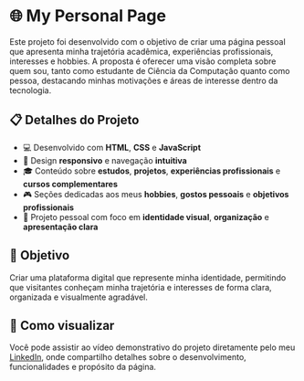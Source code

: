 # 🌐 My Personal Page

Este projeto foi desenvolvido com o objetivo de criar uma página pessoal que apresenta minha trajetória acadêmica, experiências profissionais, interesses e hobbies. A proposta é oferecer uma visão completa sobre quem sou, tanto como estudante de Ciência da Computação quanto como pessoa, destacando minhas motivações e áreas de interesse dentro da tecnologia.

## 📋 Detalhes do Projeto

- 💻 Desenvolvido com **HTML**, **CSS** e **JavaScript**
- 📱 Design **responsivo** e navegação **intuitiva**
- 🎓 Conteúdo sobre **estudos**, **projetos**, **experiências profissionais** e **cursos complementares**
- 🎮 Seções dedicadas aos meus **hobbies**, **gostos pessoais** e **objetivos profissionais**
- 🧠 Projeto pessoal com foco em **identidade visual**, **organização** e **apresentação clara**

## 🚀 Objetivo

Criar uma plataforma digital que represente minha identidade, permitindo que visitantes conheçam minha trajetória e interesses de forma clara, organizada e visualmente agradável.

## 📎 Como visualizar

Você pode assistir ao vídeo demonstrativo do projeto diretamente pelo meu [LinkedIn](https://lnkd.in/p/dfA6yzFi), onde compartilho detalhes sobre o desenvolvimento, funcionalidades e propósito da página.
